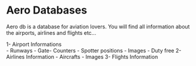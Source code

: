 # Aero Databases

Aero db is a database for aviation lovers. You will find all information about the airports, airlines and flights etc...

 1- Airport Informations		 
	- Runways
	- Gate- Counters 
	- Spotter positions 
	- Images 
	- Duty free
 2- Airlines Information 
	- Aircrafts
	- Images
3- Flights Information
